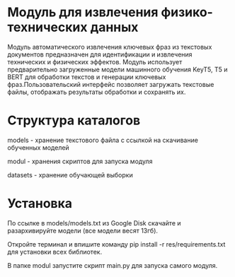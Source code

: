 # Модуль для извлечения физико-технических данных
Модуль автоматического извлечения ключевых фраз из текстовых документов предназначен для идентификации и извлечения технических и физических эффектов. Модуль использует предварительно загруженные модели машинного обучения KeyT5, T5 и BERT для обработки текстов и генерации ключевых фраз.Пользовательский интерфейс позволяет загружать текстовые файлы, отображать результаты обработки и сохранять их.

# Структура каталогов
models - хранение текстового файла с ссылкой на скачивание обученных моделей

modul - хранения скриптов для запуска модуля

datasets - хранение обучающей выборки

# Установка
По ссылке в models/models.txt из Google Disk скачайте и разархивируйте модели (все модели весят 13гб).

Откройте терминал и впишите команду pip install -r res/requirements.txt для установки всех библиотек.

В папке modul запустите скрипт main.py для запуска самого модуля.
